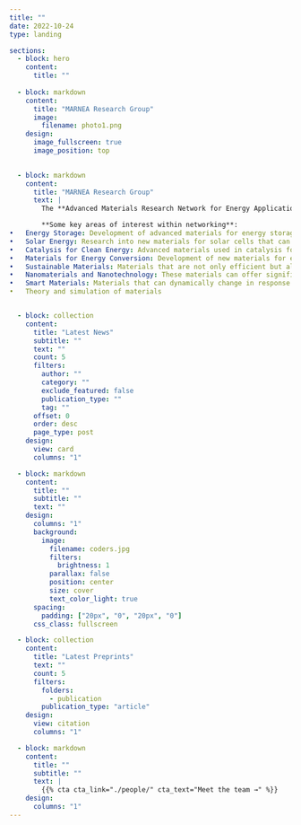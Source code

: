 ```yaml
---
title: ""
date: 2022-10-24
type: landing

sections:
  - block: hero
    content:
      title: ""
    
  - block: markdown
    content:
      title: "MARNEA Research Group"
      image:
        filename: photo1.png
    design:
      image_fullscreen: true
      image_position: top
     

  - block: markdown
    content:
      title: "MARNEA Research Group"
      text: |
        The **Advanced Materials Research Network for Energy Applications** is a collaborative group focused on the development of advanced materials, namely the synthesis, characterisation and theoretical understanding of functional materials able to be used in energy applications. The network essentially aims to promote cooperation and create a dynamic of exchange between the involved researchers. The pooling of knowledge and know-how through this exchange network will allow the different actors to improve their efficiency, whether in solving technical problems in the development of materials or in the development of new technological applications.

        **Some key areas of interest within networking**:
•	Energy Storage: Development of advanced materials for energy storage systems. 
•	Solar Energy: Research into new materials for solar cells that can increase efficiency, lower costs, and enhance the scalability of solar energy technology,etc.,
•	Catalysis for Clean Energy: Advanced materials used in catalysis for processes like hydrogen production, CO2 capture, and conversion of biofuels.
•	Materials for Energy Conversion: Development of new materials for electrocaloric, magnétocaloric, fuel cells, microbien fuel cells, thermoelectrics, etc,. 
•	Sustainable Materials: Materials that are not only efficient but also sustainable, addressing issues like raw material sourcing, recyclability, and minimizing environmental impact.
•	Nanomaterials and Nanotechnology: These materials can offer significant improvements in energy-related applications due to their unique properties at the nanoscale, such as increased surface area, better conductivity, or enhanced chemical reactivity.
•	Smart Materials: Materials that can dynamically change in response toenvironmental conditions, enabling energy savings or more efficient use of energy
•	Theory and simulation of materials


  - block: collection
    content:
      title: "Latest News"
      subtitle: ""
      text: ""
      count: 5
      filters:
        author: ""
        category: ""
        exclude_featured: false
        publication_type: ""
        tag: ""
      offset: 0
      order: desc
      page_type: post
    design:
      view: card
      columns: "1"

  - block: markdown
    content:
      title: ""
      subtitle: ""
      text: ""
    design:
      columns: "1"
      background:
        image: 
          filename: coders.jpg
          filters:
            brightness: 1
          parallax: false
          position: center
          size: cover
          text_color_light: true
      spacing:
        padding: ["20px", "0", "20px", "0"]
      css_class: fullscreen

  - block: collection
    content:
      title: "Latest Preprints"
      text: ""
      count: 5
      filters:
        folders:
          - publication
        publication_type: "article"
    design:
      view: citation
      columns: "1"

  - block: markdown
    content:
      title: ""
      subtitle: ""
      text: |
        {{% cta cta_link="./people/" cta_text="Meet the team →" %}}
    design:
      columns: "1"
---
```

